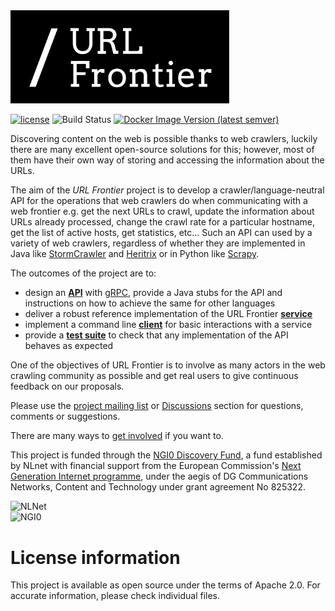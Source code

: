<img src="logo.svg" alt="URL Frontier" width="350"/>

[![license](https://img.shields.io/github/license/crawler-commons/url-frontier)](http://www.apache.org/licenses/LICENSE-2.0)
![Build Status](https://github.com/crawler-commons/url-frontier/actions/workflows/maven.yml/badge.svg)
[![Docker Image Version (latest semver)](https://img.shields.io/docker/v/crawlercommons/url-frontier)](https://hub.docker.com/r/crawlercommons/url-frontier)

Discovering content on the web is possible thanks to web crawlers, luckily there are many excellent open-source solutions for this; however, most of them have their own way of storing and accessing the information about the URLs.

The aim of the *URL Frontier* project is to develop a crawler/language-neutral API for the operations that web crawlers do when communicating with a web frontier e.g. get the next URLs to crawl, update the information about  URLs already processed, change the crawl rate for a particular hostname, get the list of active hosts, get statistics, etc... Such an API can used by a variety of web crawlers, regardless of whether they are implemented in Java like [StormCrawler](http://stormcrawler.net) and [Heritrix](https://github.com/internetarchive/heritrix3) or in Python like [Scrapy](https://scrapy.org/).

The outcomes of the project are to:
- design an **[API](API/README.md)** with [gRPC](http://grpc.io), provide a Java stubs for the API and instructions on how to achieve the same for other languages
- deliver a robust reference implementation of the URL Frontier **[service](service/README.md)**
- implement a command line **[client](client/README.md)** for basic interactions with a service
- provide a **[test suite](tests/README.md)** to check that any implementation of the API behaves as expected

One of the objectives of URL Frontier is to involve as many actors in the web crawling community as possible and get real users to give continuous feedback on our proposals. 

Please use the [project mailing list](https://groups.google.com/g/crawler-commons) or [Discussions](https://github.com/crawler-commons/url-frontier/discussions) section for questions, comments or suggestions. 

There are many ways to [get involved](https://github.com/crawler-commons/url-frontier/wiki/Ways-to-help) if you want to.

This project is funded through the [NGI0 Discovery Fund](https://nlnet.nl/discovery), a fund established by NLnet with financial support from the European Commission's [Next Generation Internet programme](https://ngi.eu/), under the aegis of DG Communications Networks, Content and Technology under grant agreement No 825322. 

![NLNet](https://nlnet.nl/image/logo_nlnet.svg)
<br>
<img src="https://nlnet.nl/image/logos/NGI0Discovery_tag.svg" alt="NGI0" height="80"/>

# License information

This project is available as open source under the terms of Apache 2.0. For accurate information, please check individual files.
